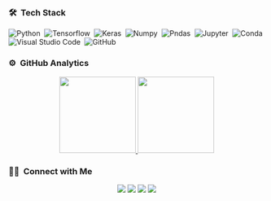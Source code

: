 ### 🛠 &nbsp;Tech Stack

![Python](https://img.shields.io/badge/Python-3776AB?style=for-the-badge&logo=python&logoColor=white)&nbsp;
![Tensorflow](https://img.shields.io/badge/TensorFlow-FF6F00?style=for-the-badge&logo=TensorFlow&logoColor=white)&nbsp;
![Keras](https://img.shields.io/badge/Keras-D00000?style=for-the-badge&logo=Keras&logoColor=white)&nbsp;
![Numpy](https://img.shields.io/badge/Numpy-777BB4?style=for-the-badge&logo=numpy&logoColor=white)&nbsp;
![Pndas](https://img.shields.io/badge/Pandas-2C2D72?style=for-the-badge&logo=pandas&logoColor=white)&nbsp;
![Jupyter](https://img.shields.io/badge/Jupyter-F37626.svg?&style=for-the-badge&logo=Jupyter&logoColor=white)&nbsp;
![Conda](https://img.shields.io/badge/conda-342B029.svg?&style=for-the-badge&logo=anaconda&logoColor=white)&nbsp;
![Visual Studio Code](https://img.shields.io/badge/Visual_Studio_Code-0078D4?style=for-the-badge&logo=visual%20studio%20code&logoColor=white)&nbsp;
![GitHub](https://img.shields.io/badge/GitHub-100000?style=for-the-badge&logo=github&logoColor=white)&nbsp;

### ⚙️ &nbsp;GitHub Analytics

<p align="center">
<a href="https://github.com/Rifqiakmals12">
  <img height="150em" src="https://github-readme-stats-eight-theta.vercel.app/api?username=Rifqiakmals12&show_icons=true&theme=algolia&include_all_commits=true&count_private=true"/>
  <img height="150em" src="https://github-readme-stats-eight-theta.vercel.app/api/top-langs/?username=Rifqiakmals12&layout=compact&langs_count=8&theme=algolia"/>
</a>
</p>

### 🤝🏻 &nbsp;Connect with Me

<p align="center">
<a href="https://rifqiakmals12.github.io/Rifqiakmals.github.io/"><img src="https://img.shields.io/badge/-rifqiakmals.com-3423A6?style=flat&logo=Google-Chrome&logoColor=white"/></a>
<a href="https://www.linkedin.com/in/rifqi-akmal-saputra-2483b51b6/"><img src="https://img.shields.io/badge/-rifqi akmal saputra-0077B5?style=flat&logo=Linkedin&logoColor=white"/></a>
<a href="mailto:rifqias1212@gmail.com"><img src="https://img.shields.io/badge/-rifqias1212@gmail.com-D14836?style=flat&logo=Gmail&logoColor=white"/></a>
<a href="https://www.instagram.com/rifqiakmals/"><img src="https://img.shields.io/badge/-@rifqiakmals-E4405F?style=flat&logo=Instagram&logoColor=white"/></a>

